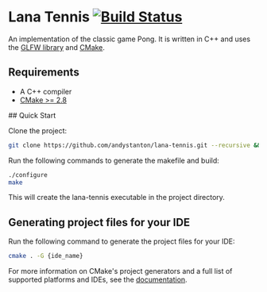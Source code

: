 # Lana Tennis [![Build Status](https://travis-ci.org/andystanton/lana-tennis.png?branch=master)](https://travis-ci.org/andystanton/lana-tennis)

An implementation of the classic game Pong. It is written in C++ and uses the [GLFW library](http://www.glfw.org) and [CMake](http://www.cmake.org/).

## Requirements

* A C++ compiler
* [CMake >= 2.8](http://www.cmake.org/cmake/resources/software.html)

## Quick Start

Clone the project:

```sh
git clone https://github.com/andystanton/lana-tennis.git --recursive && cd lana-tennis
```

Run the following commands to generate the makefile and build:

```sh
./configure
make
```

This will create the lana-tennis executable in the project directory.

## Generating project files for your IDE

Run the following command to generate the project files for your IDE:

```sh
cmake . -G {ide_name}
```

For more information on CMake's project generators and a full list of supported platforms and IDEs, see the [documentation](http://www.cmake.org/Wiki/CMake_Generator_Specific_Information).
